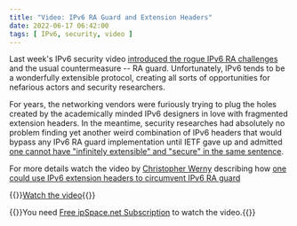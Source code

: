 ```yaml
---
title: "Video: IPv6 RA Guard and Extension Headers"
date: 2022-06-17 06:42:00
tags: [ IPv6, security, video ]
---
```

Last week's IPv6 security video [introduced the rogue IPv6 RA challenges](/2022/06/video-rogue-ra-challenges.html) and the usual countermeasure -- RA guard. Unfortunately, IPv6 tends to be a wonderfully extensible protocol, creating all sorts of opportunities for nefarious actors and security researchers.

For years, the networking vendors were furiously trying to plug the holes created by the academically minded IPv6 designers in love with fragmented extension headers. In the meantime, security researches had absolutely no problem finding yet another weird combination of IPv6 headers that would bypass any IPv6 RA guard implementation until IETF gave up and admitted [one cannot have "infinitely extensible" and "secure" in the same sentence](https://datatracker.ietf.org/doc/html/rfc6980#section-5). 

For more details watch the video by [Christopher Werny](https://www.ipspace.net/Author:Christopher_Werny) describing how [one could use IPv6 extension headers to circumvent IPv6 RA guard](https://my.ipspace.net/bin/get/IPv6Sec/E5.3%20-%20Extension%20Headers%20Circumvent%20RA%20Guard.mp4?doccode=IPv6Sec)

{{<jump>}}[Watch the video](https://my.ipspace.net/bin/get/IPv6Sec/E5.3%20-%20Extension%20Headers%20Circumvent%20RA%20Guard.mp4?doccode=IPv6Sec){{</jump>}}

{{<note info >}}You need [Free ipSpace.net Subscription](https://www.ipspace.net/Subscription/Free) to watch the video.{{</note>}}
